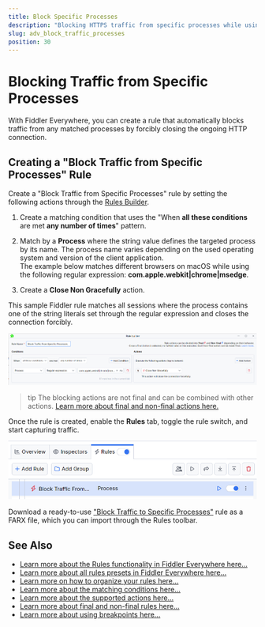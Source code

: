 ```yaml
---
title: Block Specific Processes
description: "Blocking HTTPS traffic from specific processes while using Fiddler's rules."
slug: adv_block_traffic_processes
position: 30
---
```


# Blocking Traffic from Specific Processes

With Fiddler Everywhere, you can create a rule that automatically blocks traffic from any matched processes by forcibly closing the ongoing HTTP connection.

## Creating a "Block Traffic from Specific Processes" Rule

Create a "Block Traffic from Specific Processes" rule by setting the following actions through the [Rules Builder](slug://modify-traffic-get-started).

1. Create a matching condition that uses the "When **all these conditions** are met **any number of times**" pattern. 

1. Match by a **Process** where the string value defines the targeted process by its name. The process name varies depending on the used operating system and version of the client application.<br/>The example below matches different browsers on macOS while using the following regular expression: **com\.apple\.webkit|chrome|msedge**.

1. Create a **Close Non Gracefully** action.

This sample Fiddler rule matches all sessions where the process contains one of the string literals set through the regular expression and closes the connection forcibly.

![Creating "Block Traffic to Specific Processes" rule](../../images/advanced/adv-block-specific-processes.png)

>tip The blocking actions are not final and can be combined with other actions. [Learn more about final and non-final actions here.](slug://fiddler-rules-actions)

Once the rule is created, enable the **Rules** tab, toggle the rule switch, and start capturing traffic.

![Activating the "Block Traffic to Specific Processes" rule](../../images/advanced/adv-block-specific-processes-active.png)

Download a ready-to-use <a href="https://github.com/telerik/fiddler-everywhere/tree/master/rules/block-traffic-to-specific-processes" target="_blank">"Block Traffic to Specific Processes"</a> rule as a FARX file, which you can import through the Rules toolbar.

## See Also

* [Learn more about the Rules functionality in Fiddler Everywhere here...](slug://modify-traffic-get-started)
* [Learn more about all rules presets in Fiddler Everywhere here...](slug://adv_techniques_fiddler)
* [Learn more on how to organize your rules here...](slug://rulesbuilder-get-started)
* [Learn more about the matching conditions here...](slug://fiddler-rules-actions#conditions)
* [Learn more about the supported actions here...](slug://fiddler-rules-actions#actions)
* [Learn more about final and non-final rules here...](slug://fiddler-rules-actions#final-and-non-final-actions)
* [Learn more about using breakpoints here...](slug://rulesbuilder-breakpoints)